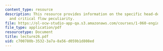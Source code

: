 ```yaml
---
content_type: resource
description: This resource provides information on the specific head-depth diagram,
  and critical flow peculiarity.
file: https://ol-ocw-studio-app-qa.s3.amazonaws.com/courses/1-060-engineering-mechanics-ii-spring-2006/c700780b35323a7a8a56d059b1d808ed_lecture26.pdf
file_type: application/pdf
resourcetype: Document
title: lecture26.pdf
uid: c700780b-3532-3a7a-8a56-d059b1d808ed
---
```

